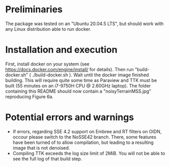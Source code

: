 # Preliminaries
The package was tested on an "Ubuntu 20.04.5 LTS", but should work with any Linux distribution able to run docker.

# Installation and execution
First, install docker on your system (see https://docs.docker.com/engine/install/ for details).
Then run "build-docker.sh" ( ./build-docker.sh ).
Wait until the docker image finished building. This will require quite some time as Paraview and TTK must be built (55 minutes on an i7-9750H CPU @ 2.60GHz laptop).
The folder containing this README should now contain a "noisyTerrainMSS.jpg" reproducing Figure 6a. 

# Potential errors and warnings
- If errors, regarding SSE 4.2 support on Embree and RT filters on OIDN, occour please switch to the NoSSE42 branch. There, some features have been turned of to allow compilation, but leading to a resulting image that is not denoised.
- Compiling TTK exceeds the log size limit of 2MiB. You will not be able to see the full log of that build step.
